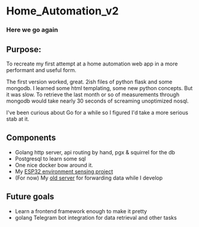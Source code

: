 # Home_Automation_v2
### Here we go again

## Purpose: 
To recreate my first attempt at a home automation web app in a more performant and useful form. 

The first version worked, great. 2ish files of python flask and some mongodb. I learned some html templating, some new python concepts. 
But it was slow. To retrieve the last month or so of measurements through mongodb would take nearly 30 seconds of screaming unoptimized nosql. 

I've been curious about Go for a while so I figured I'd take a more serious stab at it. 

## Components
- Golang http server, api routing by hand, pgx & squirrel for the db
- Postgresql to learn some sql
- One nice docker bow around it. 
- My [ESP32 environment sensing project](https://github.com/Paumanok/esp_environment_sensing)
- (For now) My [old server](https://github.com/Paumanok/home_automation) for forwarding data while I develop


## Future goals
- Learn a frontend framework enough to make it pretty
- golang Telegram bot integration for data retrieval and other tasks
